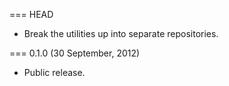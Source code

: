 === HEAD

* Break the utilities up into separate repositories.

=== 0.1.0 (30 September, 2012)

* Public release.
